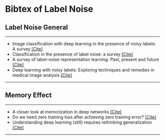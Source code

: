 # Bibtex of Label Noise

## Label Noise General
***
+ Image classification with deep learning in the presence of noisy labels: A survey [\[Cite\]](https://www.sciencedirect.com/science/article/abs/pii/S0950705121000344)
+ Classification in the presence of label noise: a survey [\[Cite\]](https://scholar.googleusercontent.com/scholar.bib?q=info:bDy9GRlKAH0J:scholar.google.com/&output=citation&scisdr=CgWlgbNbELy33UFJxUM:AAGBfm0AAAAAY7hM3UPYTxNZ0PhYuyt3evA5phCm3nVH&scisig=AAGBfm0AAAAAY7hM3VaPs-bKxJ8gWQIzaOPsiKIshw17&scisf=4&ct=citation&cd=-1&hl=en)
+ A survey of label-noise representation learning: Past, present and future [\[Cite\]](https://scholar.googleusercontent.com/scholar.bib?q=info:7BV0wXYaB4wJ:scholar.google.com/&output=citation&scisdr=CgWlgbNbELy33UFIBZU:AAGBfm0AAAAAY7hNHZUyTL7eUi7TBJhCaWmxDEhjreKy&scisig=AAGBfm0AAAAAY7hNHSYZS2lxDE2kdEjRnJMDbpybxJri&scisf=4&ct=citation&cd=-1&hl=en)
+ Deep learning with noisy labels: Exploring techniques and remedies in medical image analysis [\[Cite\]](https://scholar.googleusercontent.com/scholar.bib?q=info:knIhsallagEJ:scholar.google.com/&output=citation&scisdr=CgWlgbNbELy33UFIeMg:AAGBfm0AAAAAY7hNYMgG39m2P6GerfhPqvYK0DL7iEnt&scisig=AAGBfm0AAAAAY7hNYPMgjmsz3D-8Kb947W-vMrMVU83L&scisf=4&ct=citation&cd=-1&hl=en)
***
## Memory Effect
***
+ A closer look at memorization in deep networks [\[Cite\]](https://scholar.googleusercontent.com/scholar.bib?q=info:G4l-R_fYMgIJ:scholar.google.com/&output=citation&scisdr=CgWlgbNbELy33UFWYag:AAGBfm0AAAAAY7hTeagpqmRXdLosJFYn70EOKvZvdWek&scisig=AAGBfm0AAAAAY7hTeaUMMAxZC1tOhsmnsOAwthw9xSaq&scisf=4&ct=citation&cd=-1&hl=en)
+ Do we need zero training loss after achieving zero training error? [\[Cite\]](https://scholar.googleusercontent.com/scholar.bib?q=info:I7SHXemUF1UJ:scholar.google.com/&output=citation&scisdr=CgWlgbNbELy33UFW7B0:AAGBfm0AAAAAY7hT9B2ei8O64_Q9xqHJWo43bqSZWj01&scisig=AAGBfm0AAAAAY7hT9BoNyfHjhuBpbNUUIMTVKpFTvaKr&scisf=4&ct=citation&cd=-1&hl=en)
+ Understanding deep learning (still) requires rethinking generalization [\[Cite\]](https://scholar.googleusercontent.com/scholar.bib?q=info:HTqel5TgRqoJ:scholar.google.com/&output=citation&scisdr=CgWlgbNbELy33UFROl8:AAGBfm0AAAAAY7hUIl8fwsGWNuEeektQTFbQI7iVG7YR&scisig=AAGBfm0AAAAAY7hUIrVhdwjOGgBnqKZ5d-88D3AhiT0T&scisf=4&ct=citation&cd=-1&hl=en)
***
